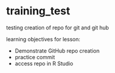 # training_test
testing creation of repo for git and git hub


learning objectives for lesson:

- Demonstrate GitHub repo creation
- practice commit
- access repo in R Studio
